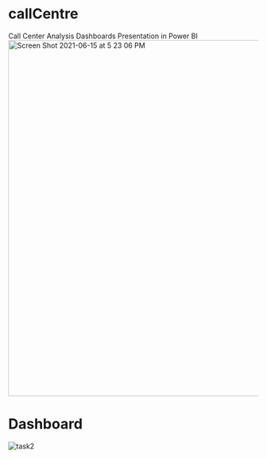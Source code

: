 # callCentre
Call Center Analysis Dashboards Presentation in Power BI
<img width="715" alt="Screen Shot 2021-06-15 at 5 23 06 PM" src="https://github.com/atefehMohib/callCentre/assets/16960768/db43a2ee-6487-4717-8e51-cc88d3bf6679">

# Dashboard
![task2](https://github.com/atefehMohib/callCentre/assets/16960768/a4f2a7b9-c401-4786-811c-61260fb8be47)

